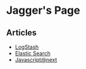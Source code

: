 # Jagger's Page

## Articles

- [LogStash](logstash.md)
- [Elastic Search](elastic-search/index.md)
- [Javascript@next](javascript@next/index.md)
